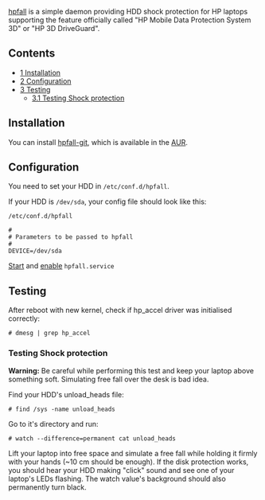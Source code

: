 [hpfall](https://github.com/srijan/hpfall) is a simple daemon providing HDD shock protection for HP laptops supporting the feature officially called "HP Mobile Data Protection System 3D" or "HP 3D DriveGuard".

## Contents

*   [1 Installation](#Installation)
*   [2 Configuration](#Configuration)
*   [3 Testing](#Testing)
    *   [3.1 Testing Shock protection](#Testing_Shock_protection)

## Installation

You can install [hpfall-git](https://aur.archlinux.org/packages/hpfall-git/), which is available in the [AUR](/index.php/AUR "AUR").

## Configuration

You need to set your HDD in `/etc/conf.d/hpfall`.

If your HDD is `/dev/sda`, your config file should look like this:

 `/etc/conf.d/hpfall` 
```
#
# Parameters to be passed to hpfall
#
DEVICE=/dev/sda

```

[Start](/index.php/Start "Start") and [enable](/index.php/Enable "Enable") `hpfall.service`

## Testing

After reboot with new kernel, check if hp_accel driver was initialised correctly:

 `# dmesg | grep hp_accel` 

### Testing Shock protection

**Warning:** Be careful while performing this test and keep your laptop above something soft. Simulating free fall over the desk is bad idea.

Find your HDD's unload_heads file:

 `# find /sys -name unload_heads` 

Go to it's directory and run:

 `# watch --difference=permanent cat unload_heads` 

Lift your laptop into free space and simulate a free fall while holding it firmly with your hands (~10 cm should be enough). If the disk protection works, you should hear your HDD making "click" sound and see one of your laptop's LEDs flashing. The watch value's background should also permanently turn black.